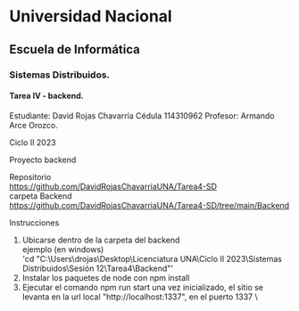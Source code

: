 # Universidad Nacional 
## Escuela de Informática 
### Sistemas Distribuidos.

#### Tarea IV - backend.

Estudiante: 
David Rojas Chavarría
Cédula
114310962
Profesor:
Armando Arce Orozco.

Ciclo II 2023

Proyecto backend

Repositorio \
    https://github.com/DavidRojasChavarriaUNA/Tarea4-SD \
	carpeta Backend \
	https://github.com/DavidRojasChavarriaUNA/Tarea4-SD/tree/main/Backend

Instrucciones
1. Ubicarse dentro de la carpeta del backend \
	ejemplo (en windows)\
	'cd "C:\Users\drojas\Desktop\Licenciatura UNA\Ciclo II 2023\Sistemas Distribuidos\Sesión 12\Tarea4\Backend"'
2. Instalar los paquetes de node con npm install
3. Ejecutar el comando npm run start
	una vez inicializado, el sitio se levanta en la url local "http://localhost:1337", en el puerto 1337 \